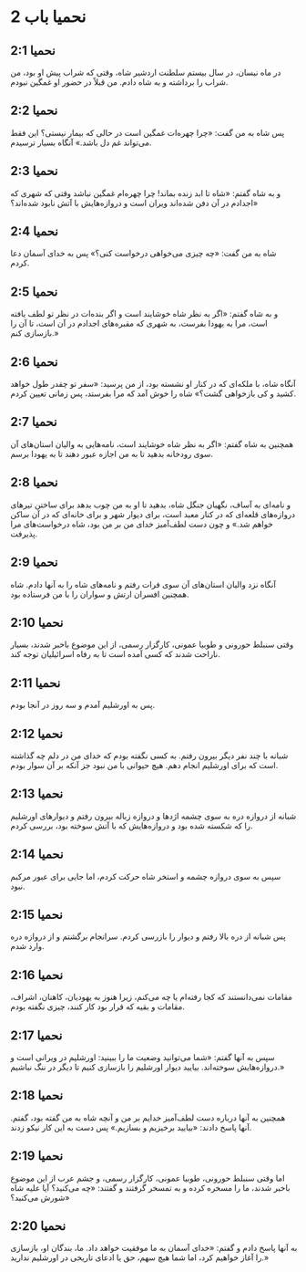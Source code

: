 # نحمیا باب 2

## نحمیا 2:1
در ماه نیسان، در سال بیستم سلطنت اردشیر شاه، وقتی که شراب پیش او بود، من شراب را برداشته و به شاه دادم. من قبلاً در حضور او غمگین نبودم.

## نحمیا 2:2
پس شاه به من گفت: «چرا چهره‌ات غمگین است در حالی که بیمار نیستی؟ این فقط می‌تواند غم دل باشد.» آنگاه بسیار ترسیدم.

## نحمیا 2:3
و به شاه گفتم: «شاه تا ابد زنده بماند! چرا چهره‌ام غمگین نباشد وقتی که شهری که اجدادم در آن دفن شده‌اند ویران است و دروازه‌هایش با آتش نابود شده‌اند؟»

## نحمیا 2:4
شاه به من گفت: «چه چیزی می‌خواهی درخواست کنی؟» پس به خدای آسمان دعا کردم.

## نحمیا 2:5
و به شاه گفتم: «اگر به نظر شاه خوشایند است و اگر بنده‌ات در نظر تو لطف یافته است، مرا به یهودا بفرست، به شهری که مقبره‌های اجدادم در آن است، تا آن را بازسازی کنم.»

## نحمیا 2:6
آنگاه شاه، با ملکه‌ای که در کنار او نشسته بود، از من پرسید: «سفر تو چقدر طول خواهد کشید و کی بازخواهی گشت؟» شاه را خوش آمد که مرا بفرستد، پس زمانی تعیین کردم.

## نحمیا 2:7
همچنین به شاه گفتم: «اگر به نظر شاه خوشایند است، نامه‌هایی به والیان استان‌های آن سوی رودخانه بدهید تا به من اجازه عبور دهند تا به یهودا برسم.

## نحمیا 2:8
و نامه‌ای به آساف، نگهبان جنگل شاه، بدهید تا او به من چوب بدهد برای ساختن تیرهای دروازه‌های قلعه‌ای که در کنار معبد است، برای دیوار شهر و برای خانه‌ای که در آن ساکن خواهم شد.» و چون دست لطف‌آمیز خدای من بر من بود، شاه درخواست‌های مرا پذیرفت.

## نحمیا 2:9
آنگاه نزد والیان استان‌های آن سوی فرات رفتم و نامه‌های شاه را به آنها دادم. شاه همچنین افسران ارتش و سواران را با من فرستاده بود.

## نحمیا 2:10
وقتی سنبلط حورونی و طوبیا عمونی، کارگزار رسمی، از این موضوع باخبر شدند، بسیار ناراحت شدند که کسی آمده است تا به رفاه اسرائیلیان توجه کند.

## نحمیا 2:11
پس به اورشلیم آمدم و سه روز در آنجا بودم.

## نحمیا 2:12
شبانه با چند نفر دیگر بیرون رفتم. به کسی نگفته بودم که خدای من در دلم چه گذاشته است که برای اورشلیم انجام دهم. هیچ حیوانی با من نبود جز آنکه بر آن سوار بودم.

## نحمیا 2:13
شبانه از دروازه دره به سوی چشمه اژدها و دروازه زباله بیرون رفتم و دیوارهای اورشلیم را که شکسته شده بود و دروازه‌هایش که با آتش سوخته بود، بررسی کردم.

## نحمیا 2:14
سپس به سوی دروازه چشمه و استخر شاه حرکت کردم، اما جایی برای عبور مرکبم نبود.

## نحمیا 2:15
پس شبانه از دره بالا رفتم و دیوار را بازرسی کردم. سرانجام برگشتم و از دروازه دره وارد شدم.

## نحمیا 2:16
مقامات نمی‌دانستند که کجا رفته‌ام یا چه می‌کنم، زیرا هنوز به یهودیان، کاهنان، اشراف، مقامات و بقیه که قرار بود کار کنند، چیزی نگفته بودم.

## نحمیا 2:17
سپس به آنها گفتم: «شما می‌توانید وضعیت ما را ببینید: اورشلیم در ویرانی است و دروازه‌هایش سوخته‌اند. بیایید دیوار اورشلیم را بازسازی کنیم تا دیگر در ننگ نباشیم.»

## نحمیا 2:18
همچنین به آنها درباره دست لطف‌آمیز خدایم بر من و آنچه شاه به من گفته بود، گفتم. آنها پاسخ دادند: «بیایید برخیزیم و بسازیم.» پس دست به این کار نیکو زدند.

## نحمیا 2:19
اما وقتی سنبلط حورونی، طوبیا عمونی، کارگزار رسمی، و جشم عرب از این موضوع باخبر شدند، ما را مسخره کرده و به تمسخر گرفتند و گفتند: «چه می‌کنید؟ آیا علیه شاه شورش می‌کنید؟»

## نحمیا 2:20
به آنها پاسخ دادم و گفتم: «خدای آسمان به ما موفقیت خواهد داد. ما، بندگان او، بازسازی را آغاز خواهیم کرد، اما شما هیچ سهم، حق یا ادعای تاریخی در اورشلیم ندارید.»
